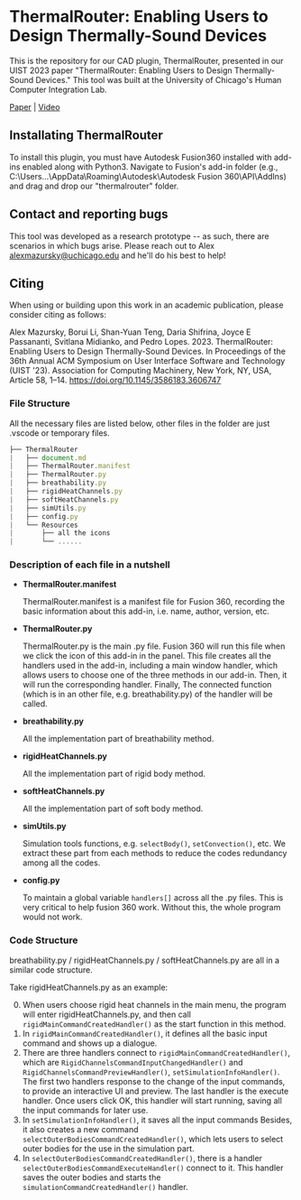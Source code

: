 # ThermalRouter: Enabling Users to Design Thermally-Sound Devices

This is the repository for our CAD plugin, ThermalRouter, presented in our UIST 2023 paper "ThermalRouter: Enabling Users to Design Thermally-Sound Devices." This tool was built at the University of Chicago's Human Computer Integration Lab.

[Paper](https://lab.plopes.org/published/2023-UIST-ThermalRouter.pdf) | [Video](https://www.youtube.com/watch?v=PbasORkPn5w&feature=youtu.be)

## Installating ThermalRouter

To install this plugin, you must have Autodesk Fusion360 installed with add-ins enabled along with Python3. Navigate to Fusion's add-in folder (e.g., C:\Users\...\AppData\Roaming\Autodesk\Autodesk Fusion 360\API\AddIns) and drag and drop our "thermalrouter" folder. 

## Contact and reporting bugs

This tool was developed as a research prototype -- as such, there are scenarios in which bugs arise. Please reach out to Alex [alexmazursky@uchicago.edu](alexmazursky@uchicago.edu) and he'll do his best to help!

## Citing

When using or building upon this work in an academic publication, please consider citing as follows:

Alex Mazursky, Borui Li, Shan-Yuan Teng, Daria Shifrina, Joyce E Passananti, Svitlana Midianko, and Pedro Lopes. 2023. ThermalRouter: Enabling Users to Design Thermally-Sound Devices. In Proceedings of the 36th Annual ACM Symposium on User Interface Software and Technology (UIST '23). Association for Computing Machinery, New York, NY, USA, Article 58, 1–14. https://doi.org/10.1145/3586183.3606747

### File Structure

All the necessary files are listed below, other files in the folder are just .vscode or temporary files.

```js
├── ThermalRouter
|   ├── document.md
|   ├── ThermalRouter.manifest
|   ├── ThermalRouter.py
|   ├── breathability.py
|   ├── rigidHeatChannels.py
|   ├── softHeatChannels.py
|   ├── simUtils.py
|   ├── config.py
|   └── Resources
|       ├── all the icons
|       └── ......
```

### Description of each file in a nutshell

- **ThermalRouter.manifest** 

  ThermalRouter.manifest is a manifest file for Fusion 360, recording the basic information about this add-in, i.e. name, author, version, etc.

- **ThermalRouter.py**

  ThermalRouter.py is the main .py file. Fusion 360 will run this file when we click the icon of this add-in in the panel. This file creates all the handlers used in the add-in, including a main window handler, which allows users to choose one of the three methods in our add-in. Then, it will run the corresponding handler. Finally, The connected function (which is in an other file, e.g. breathability.py) of the handler will be called.

- **breathability.py**

  All the implementation part of breathability method.

- **rigidHeatChannels.py**

  All the implementation part of rigid body method.

- **softHeatChannels.py**

  All the implementation part of soft body method.

- **simUtils.py**

  Simulation tools functions, e.g. `selectBody()`, `setConvection()`, etc. We extract these part from each methods to reduce the codes redundancy among all the codes.

- **config.py**

  To  maintain a global variable `handlers[]` across all the .py files. This is very critical to help fusion 360 work. Without this, the whole program would not work.

### Code Structure

breathability.py / rigidHeatChannels.py / softHeatChannels.py are all in a similar code structure.

Take rigidHeatChannels.py as an example:

0. When users choose rigid heat channels in the main menu, the program will enter rigidHeatChannels.py, and then call `rigidMainCommandCreatedHandler()` as the start function in this method. 
1. In `rigidMainCommandCreatedHandler()`, it defines all the basic input command and shows up a dialogue.
2. There are three handlers connect to `rigidMainCommandCreatedHandler()`, which are `RigidChannelsCommandInputChangedHandler()` and `RigidChannelsCommandPreviewHandler()`, `setSimulationInfoHandler()`. The first two handlers response to the change of the input commands, to provide an interactive UI and preview. The last handler is the execute handler. Once users click OK, this handler will start running, saving all the input commands for later use.
3. In `setSimulationInfoHandler()`, it saves all the input commands Besides, it also creates a new command `selectOuterBodiesCommandCreatedHandler()`,  which lets users to select outer bodies for the use in the simulation part.
4. In `selectOuterBodiesCommandCreatedHandler()`, there is a handler `selectOuterBodiesCommandExecuteHandler()` connect to it. This handler saves the outer bodies and starts the `simulationCommandCreatedHandler()` handler. 

